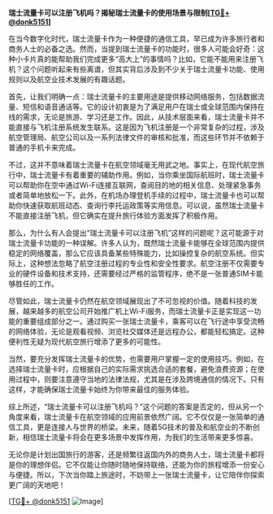 **瑞士流量卡可以注册飞机吗？揭秘瑞士流量卡的使用场景与限制[[TG💪+ @donk5151](https://t.me/s/donk5151)]**

在当今数字化时代，瑞士流量卡作为一种便捷的通信工具，早已成为许多旅行者和商务人士的必备之选。然而，当提到瑞士流量卡的功能时，很多人可能会好奇：这种小卡片真的能帮助我们完成更多“高大上”的事情吗？比如，它能不能用来注册飞机？这个问题听起来有些离谱，但其实背后涉及到不少关于瑞士流量卡功能、使用规则以及航空业技术发展的有趣话题。

首先，让我们明确一点：瑞士流量卡的主要用途是提供移动网络服务，包括数据流量、短信和语音通话等。它的设计初衷是为了满足用户在瑞士或全球范围内保持在线的需求，无论是旅游、学习还是工作。因此，从技术层面来看，瑞士流量卡并不能直接与飞机注册系统发生联系。这是因为飞机注册是一个非常复杂的过程，涉及航空管理局、航空公司以及一系列法律文件的审核和批准，而这些环节并不依赖于普通的手机卡来完成。

不过，这并不意味着瑞士流量卡在航空领域毫无用武之地。事实上，在现代航空旅行中，瑞士流量卡有着重要的辅助作用。例如，当你乘坐国际航班时，瑞士流量卡可以帮助你在空中通过Wi-Fi连接互联网，查阅目的地的相关信息、处理紧急事务或者简单地放松一下。此外，在机场办理登机手续的过程中，瑞士流量卡也可以帮助你快速获取航班动态、查询行李托运政策等实用信息。可以说，虽然瑞士流量卡不能直接注册飞机，但它确实在提升旅行体验方面发挥了积极作用。

那么，为什么有人会提出“瑞士流量卡可以注册飞机”这样的问题呢？这可能源于对瑞士流量卡功能的一种误解。许多人认为，既然瑞士流量卡能够在全球范围内提供稳定的网络覆盖，那么它应该具备某些特殊能力，比如操控复杂的航空系统。但实际上，这种想法忽略了航空注册过程的专业性和安全性要求。航空注册不仅需要专业的硬件设备和技术支持，还需要经过严格的监管程序，绝不是一张普通SIM卡能够胜任的工作。

尽管如此，瑞士流量卡仍然在航空领域展现出了不可忽视的价值。随着科技的发展，越来越多的航空公司开始推广机上Wi-Fi服务，而瑞士流量卡正是实现这一功能的重要组成部分之一。通过购买一张瑞士流量卡，乘客可以在飞行途中享受流畅的网络体验，无论是观看视频、浏览社交媒体还是远程办公，都能轻松搞定。这种便利性无疑为现代航空旅行增添了更多的可能性。

当然，要充分发挥瑞士流量卡的优势，也需要用户掌握一定的使用技巧。例如，在选择瑞士流量卡时，应根据自己的实际需求挑选合适的套餐，避免浪费资源；在使用过程中，则要注意遵守当地的法律法规，尤其是在涉及跨境通信的情况下。只有这样，才能确保瑞士流量卡始终为你带来最佳的服务体验。

综上所述，“瑞士流量卡可以注册飞机吗？”这个问题的答案是否定的，但从另一个角度来看，瑞士流量卡在航空领域的应用前景依然广阔。它不仅仅是一张简单的通信工具，更是连接人与世界的桥梁。未来，随着5G技术的普及和航空业的不断创新，相信瑞士流量卡将会在更多场景中发挥作用，为我们的生活带来更多惊喜。

无论你是计划出国旅行的游客，还是频繁往返国内外的商务人士，瑞士流量卡都将是你的理想伴侣。它不仅能让你随时随地保持联络，还能为你的旅程增添一份安心与便捷。所以，下次当你踏上旅途时，不妨带上一张瑞士流量卡，让它陪伴你探索更广阔的天地吧！

[[TG💪+ @donk5151](https://t.me/s/donk5151) ![Image](https://i.postimg.cc/rwNCRYN7/Snipaste-2025-04-30-17-27-05.png)]